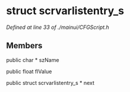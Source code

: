 # struct scrvarlistentry_s

*Defined at line 33 of ./mainui/CFGScript.h*

## Members

public char * szName

public float flValue

public struct scrvarlistentry_s * next



